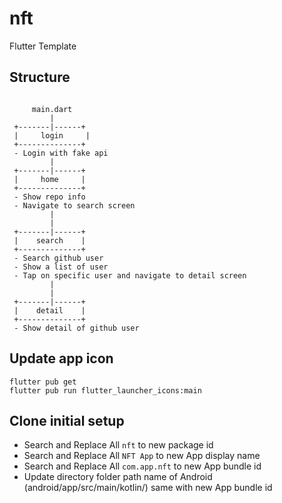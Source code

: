 # nft
Flutter Template

## Structure

```
                                                     
     main.dart                                       
         |                                           
 +-------|------+                                    
 |     login     |                                    
 +--------------+                                    
 - Login with fake api                                    
         |                                           
 +-------|------+                                    
 |     home     |                                    
 +--------------+                                    
 - Show repo info                                    
 - Navigate to search screen                         
         |                                           
         |                                           
 +-------|------+                                    
 |    search    |                                    
 +--------------+                                    
 - Search github user                                
 - Show a list of user                               
 - Tap on specific user and navigate to detail screen
         |                                           
         |                                           
 +-------|------+                                    
 |    detail    |                                    
 +--------------+                                    
 - Show detail of github user                        

```

## Update app icon

```
flutter pub get
flutter pub run flutter_launcher_icons:main
```

## Clone initial setup

- Search and Replace All `nft` to new package id
- Search and Replace All `NFT App` to new App display name
- Search and Replace All `com.app.nft` to new App bundle id
- Update directory folder path name of Android (android/app/src/main/kotlin/) same with new App bundle id
